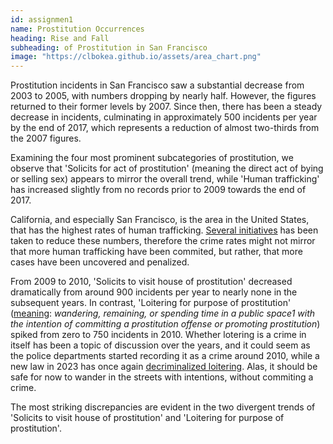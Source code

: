 ```yaml
---
id: assignmen1
name: Prostitution Occurrences
heading: Rise and Fall
subheading: of Prostitution in San Francisco
image: "https://clbokea.github.io/assets/area_chart.png"
---
```

Prostitution incidents in San Francisco saw a substantial decrease from 2003 to 2005, with numbers dropping by nearly half. However, the figures returned to their former levels by 2007. Since then, there has been a steady decrease in incidents, culminating in approximately 500 incidents per year by the end of 2017, which represents a reduction of almost two-thirds from the 2007 figures. 

Examining the four most prominent subcategories of prostitution, we observe that 'Solicits for act of prostitution' (meaning the direct act of bying or selling sex) appears to mirror the overall trend, while 'Human trafficking' has increased slightly from no records prior to 2009 towards the end of 2017. 

California, and especially San Francisco, is the area in the United States, that has the highest rates of human trafficking. [Several initiatives](https://humantraffickingfront.org/human-trafficking-in-california-complete-prevention-guide/) has been taken to reduce these numbers, therefore the crime rates might not mirror that more human trafficking have been commited, but rather, that more cases have been uncovered and penalized. 

From 2009 to 2010, 'Solicits to visit house of prostitution' decreased dramatically from around 900 incidents per year to nearly none in the subsequent years. In contrast, 'Loitering for purpose of prostitution' ([meaning](https://decriminalizesex.work/why-decriminalization/briefing-papers/loitering-for-the-purpose-of-prostitution-lpp/): _wandering, remaining, or spending time in a public space1 with the intention of committing a prostitution offense or promoting prostitution_) spiked from zero to 750 incidents in 2010. Whether lotering is a crime in itself has been a topic of discussion over the years, and it could seem as the police departments started recording it as a crime around 2010, while a new law in 2023 has once again [decriminalized loitering](https://localnewsmatters.org/2023/08/17/sex-work-and-the-city-policing-prostitution-in-san-francisco-reflects-evolving-attitudes/). Alas, it should be safe for now to wander in the streets with intentions, without commiting a crime.

The most striking discrepancies are evident in the two divergent trends of 'Solicits to visit house of prostitution' and 'Loitering for purpose of prostitution'.
